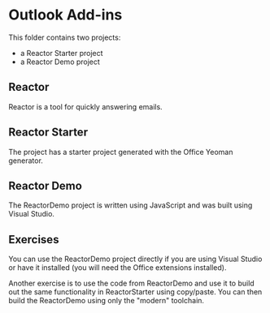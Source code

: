 # Outlook Add-ins

This folder contains two projects:

* a Reactor Starter project
* a Reactor Demo project

## Reactor

Reactor is a tool for quickly answering emails. 

## Reactor Starter

The project has a starter project generated with the Office Yeoman generator.

## Reactor Demo

The ReactorDemo project is written using JavaScript and was built using Visual Studio.

## Exercises

You can use the ReactorDemo project directly if you are using Visual Studio or have it installed (you will need the Office extensions installed).

Another exercise is to use the code from ReactorDemo and use it to build out the same functionality in ReactorStarter using copy/paste. You can then build the ReactorDemo using only the "modern" toolchain.